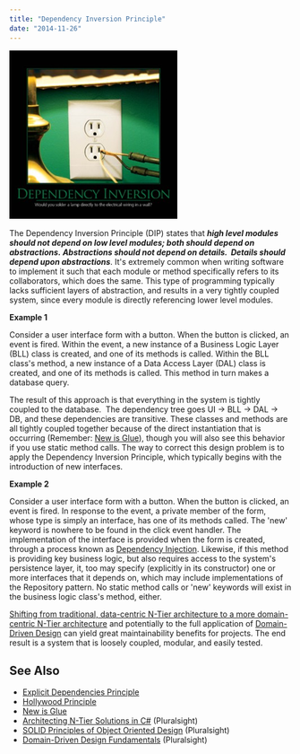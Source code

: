 ```yaml
---
title: "Dependency Inversion Principle"
date: "2014-11-26"
---
```


![DependencyInversion](images/DependencyInversion-300x300.jpg)

The Dependency Inversion Principle (DIP) states that _**high level modules should not depend on low level modules; both should depend on abstractions. Abstractions should not depend on details.  Details should depend upon abstractions**_. It's extremely common when writing software to implement it such that each module or method specifically refers to its collaborators, which does the same. This type of programming typically lacks sufficient layers of abstraction, and results in a very tightly coupled system, since every module is directly referencing lower level modules.

**Example 1**

Consider a user interface form with a button. When the button is clicked, an event is fired. Within the event, a new instance of a Business Logic Layer (BLL) class is created, and one of its methods is called. Within the BLL class's method, a new instance of a Data Access Layer (DAL) class is created, and one of its methods is called. This method in turn makes a database query.

The result of this approach is that everything in the system is tightly coupled to the database.  The dependency tree goes UI -> BLL -> DAL -> DB, and these dependencies are transitive. These classes and methods are all tightly coupled together because of the direct instantiation that is occurring (Remember: [New is Glue](http://ardalis.com/new-is-glue)), though you will also see this behavior if you use static method calls. The way to correct this design problem is to apply the Dependency Inversion Principle, which typically begins with the introduction of new interfaces.

**Example 2**

Consider a user interface form with a button. When the button is clicked, an event is fired. In response to the event, a private member of the form, whose type is simply an interface, has one of its methods called. The 'new' keyword is nowhere to be found in the click event handler. The implementation of the interface is provided when the form is created, through a process known as [Dependency Injection](http://deviq.com/dependency-injection). Likewise, if this method is providing key business logic, but also requires access to the system's persistence layer, it, too may specify (explicitly in its constructor) one or more interfaces that it depends on, which may include implementations of the Repository pattern. No static method calls or 'new' keywords will exist in the business logic class's method, either.

[Shifting from traditional, data-centric N-Tier architecture to a more domain-centric N-Tier architecture](http://bit.ly/ntier-part1) and potentially to the full application of [Domain-Driven Design](http://bit.ly/PS-DDD) can yield great maintainability benefits for projects. The end result is a system that is loosely coupled, modular, and easily tested.

## See Also

- [Explicit Dependencies Principle](/explicit-dependencies-principle)
- [Hollywood Principle](/hollywood-principle)
- [New is Glue](http://ardalis.com/new-is-glue)
- [Architecting N-Tier Solutions in C#](http://bit.ly/PS-NTier1) (Pluralsight)
- [SOLID Principles of Object Oriented Design](http://bit.ly/SOLID-OOP) (Pluralsight)
- [Domain-Driven Design Fundamentals](http://bit.ly/ddd-fundamentals) (Pluralsight)
